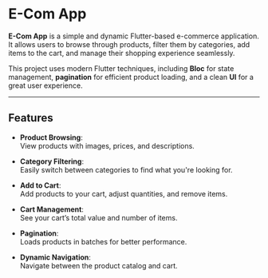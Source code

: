 # E-Com App

**E-Com App** is a simple and dynamic Flutter-based e-commerce application. It allows users to browse through products, filter them by categories, add items to the cart, and manage their shopping experience seamlessly.

This project uses modern Flutter techniques, including **Bloc** for state management, **pagination** for efficient product loading, and a clean **UI** for a great user experience.

---

## Features

- **Product Browsing**:  
  View products with images, prices, and descriptions.

- **Category Filtering**:  
  Easily switch between categories to find what you're looking for.

- **Add to Cart**:  
  Add products to your cart, adjust quantities, and remove items.

- **Cart Management**:  
  See your cart’s total value and number of items.

- **Pagination**:  
  Loads products in batches for better performance.

- **Dynamic Navigation**:  
  Navigate between the product catalog and cart.

